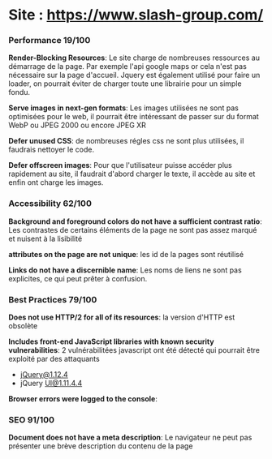 
Site : https://www.slash-group.com/
===================================

### Performance 19/100 

**Render-Blocking Resources**: Le site charge de nombreuses ressources au démarrage de la page.
Par exemple l'api google maps or cela n'est pas nécessaire sur la page d'accueil.
Jquery est également utilisé pour faire un loader, on pourrait éviter de charger toute une librairie pour un simple fondu.

**Serve images in next-gen formats**: Les images utilisées ne sont pas optimisées pour le web, il pourrait être intéressant de passer sur du format WebP ou JPEG 2000 ou encore JPEG XR

**Defer unused CSS**: de nombreuses régles css ne sont plus utilisées, il faudrais nettoyer le code.

**Defer offscreen images**: Pour que l'utilisateur puisse accéder plus rapidement au site, il faudrait d'abord charger le texte, il accède au site et enfin ont charge les images.

### Accessibility 62/100

**Background and foreground colors do not have a sufficient contrast ratio**: Les contrastes de certains éléments de la page ne sont pas assez marqué et nuisent
à la lisibilité

**attributes on the page are not unique**: les id de la pages sont réutilisé

**Links do not have a discernible name**: Les noms de liens ne sont pas explicites, ce qui peut prêter à confusion.

### Best Practices 79/100

**Does not use HTTP/2 for all of its resources**: la version d'HTTP est obsolète

**Includes front-end JavaScript libraries with known security vulnerabilities**: 2 vulnérabilitées javascript ont été détecté qui pourrait être exploité par des attaquants
- jQuery@1.12.4
- jQuery UI@1.11.4.4

**Browser errors were logged to the console**: 

### SEO 91/100

**Document does not have a meta description**: Le navigateur ne peut pas présenter une brève description du contenu de la page